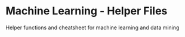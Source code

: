 # Machine Learning - Helper Files
Helper functions and cheatsheet for machine learning and data mining
